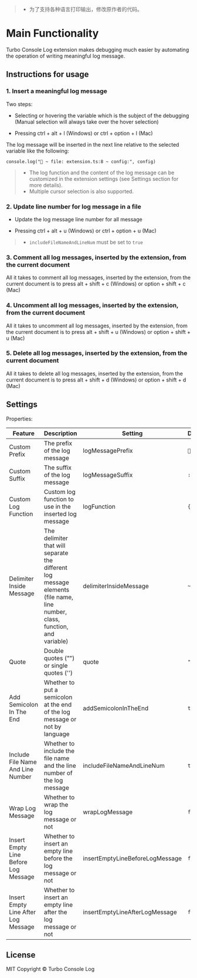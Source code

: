 > * 为了支持各种语言打印输出，修改原作者的代码。

# Main Functionality

Turbo Console Log extension makes debugging much easier by automating the operation of writing meaningful log message.

## Instructions for usage
### 1. Insert a meaningful log message

Two steps:

- Selecting or hovering the variable which is the subject of the debugging (Manual selection will always take over the hover selection)

- Pressing ctrl + alt + l (Windows) or ctrl + option + l (Mac)

The log message will be inserted in the next line relative to the selected variable like the following:

`console.log("🚀 ~ file: extension.ts:8 ~ config:", config)`

> * The log function and the content of the log message can be customized in the extension settings (see Settings section for more details).
> * Multiple cursor selection is also supported.

### 2. Update line number for log message in a file

- Update the log message line number for all message

- Pressing ctrl + alt + u (Windows) or ctrl + option + u (Mac)

> * `includeFileNameAndLineNum` must be set to `true`

### 3. Comment all log messages, inserted by the extension, from the current document

All it takes to comment all log messages, inserted by the extension, from the current document is to press alt + shift + c (Windows) or option + shift + c (Mac)

### 4. Uncomment all log messages, inserted by the extension, from the current document

All it takes to uncomment all log messages, inserted by the extension, from the current document is to press alt + shift + u (Windows) or option + shift + u (Mac)

### 5. Delete all log messages, inserted by the extension, from the current document

All it takes to delete all log messages, inserted by the extension, from the current document is to press alt + shift + d (Windows) or option + shift + d (Mac)

## Settings

Properties:

| Feature                              | Description                                                                                                                 | Setting                         | Default        |
| ------------------------------------ | --------------------------------------------------------------------------------------------------------------------------- | ------------------------------- | -------------- |
| Custom Prefix                        | The prefix of the log message                                                                                               | logMessagePrefix                | `🚀`           |
| Custom Suffix                        | The suffix of the log message                                                                                               | logMessageSuffix                | `:`            |
| Custom Log Function                  | Custom log function to use in the inserted log message                                                                      | logFunction                     | `{}`           |
| Delimiter Inside Message             | The delimiter that will separate the different log message elements (file name, line number, class, function, and variable) | delimiterInsideMessage          | `~`            |
| Quote                                | Double quotes ("") or single quotes ('')                                                                                    | quote                           | `"`            |
| Add Semicolon In The End             | Whether to put a semicolon at the end of the log message or not by language                                                 | addSemicolonInTheEnd            | `true`         |
| Include File Name And Line Number    | Whether to include the file name and the line number of the log message                                                     | includeFileNameAndLineNum       | `true`         |
| Wrap Log Message                     | Whether to wrap the log message or not                                                                                      | wrapLogMessage                  | `false`       |
| Insert Empty Line Before Log Message | Whether to insert an empty line before the log message or not                                                               | insertEmptyLineBeforeLogMessage | `false`        |
| Insert Empty Line After Log Message  | Whether to insert an empty line after the log message or not                                                                | insertEmptyLineAfterLogMessage  | `false`        |

## License

MIT Copyright &copy; Turbo Console Log
